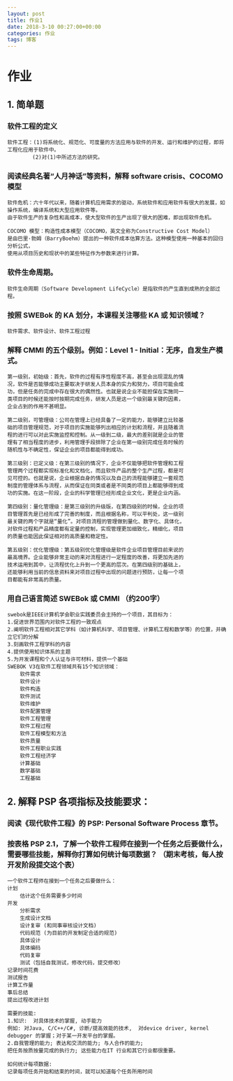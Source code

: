 ```yaml
---
layout: post
title: 作业1
date: 2018-3-10 00:27:00+00:00
categories: 作业
tags: 博客
---
```


# 作业
## 1. 简单题
### 软件工程的定义

    软件工程：(1)将系统化、规范化、可度量的方法应用与软件的开发、运行和维护的过程，即将工程化应用于软件中。
            (2)对(1)中所述方法的研究。

### 阅读经典名著“人月神话”等资料，解释 software crisis、COCOMO 模型

    软件危机：六十年代以来，随着计算机应用需求的驱动，系统软件和应用软件有很大的发展，如操作系统，编译系统和大型应用软件等。
    由于软件生产的复杂性和高成本，使大型软件的生产出现了很大的困难，即出现软件危机。
    
    COCOMO 模型：构造性成本模型（COCOMO，英文全称为Constructive Cost Model）  
    是由巴里·勃姆（BarryBoehm）提出的一种软件成本估算方法。这种模型使用一种基本的回归分析公式，
    使用从项目历史和现状中的某些特征作为参数来进行计算。
    
### 软件生命周期。

    软件生命周期（Software Development LifeCycle）是指软件的产生直到成熟的全部过程。
    
### 按照 SWEBok 的 KA 划分，本课程关注哪些 KA 或 知识领域？

    软件需求、软件设计、软件工程过程
    
### 解释 CMMI 的五个级别。例如：Level 1 - Initial：无序，自发生产模式。

    第一级别，初始级：首先，软件的过程有序性程度不高，甚至会出现混乱的情
    况，软件是否能够成功主要取决于研发人员本身的实力和努力，项目可能会成
    功，但是任务的完成中存在很大的偶然性。也就是说企业不能担保在实施同一
    类项目的时候还能按时按期完成任务，研发人员是这一个级别最关键的因素，
    企业占到的作用不甚明显。
    
    第二级别，可管理级：公司在管理上已经具备了一定的能力，能够建立比较基
    础的项目管理规范，对于项目的实施能够列出相应的计划和流程，并且随着流
    程的进行可以对此实施监控和控制。从一级到二级，最大的差别就是企业的管
    理有了相当程度的进步，利用管理手段排除了企业在第一级别完成任务时候的
    随机性与不确定性，保证企业的项目都能得到成功。
    
    第三级别：已定义级：在第三级别的情况下，企业不仅能够把软件管理和工程
    管理两个过程都实现标准化和文档化，而且软件产品的整个生产过程，都是可
    见可控的。也就是说，企业根据自身的情况以及自己的流程能够建立一套规范
    制度的管理体系与流程，从而保证在同类或者是不同类的项目上都能够得到成
    功的实施。在这一阶段，企业的科学管理已经形成企业文化，更是企业内涵。
    
    第四级别：量化管理级：是第三级别的升级版，在第四级别的时候，企业的项
    目管理首先是已经形成了完善的制度，而且根据名称，可以平判处，这一级别
    最关键的两个字就是“量化”。对项目流程的管理做到量化、数字化、具体化，
    对软件过程和产品精度都有定量的控制，实现管理更加细致化，精细化，项目
    的质量也能因此保证相对的高质量和稳定性。
    
    第五级别：优化管理级：第五级别优化管理级是软件企业项目管理目前来说的
    最高境界。企业能够非常主动的来对流程进行一定程度的改善，将更加先进的
    技术运用到其中，让流程优化上升到一个更高的层次。在第四级别的基础上，
    还能够利用当前的信息资料来对项目过程中出现的问题进行预防，让每一个项
    目都能有非常高的质量。
    
### 用自己语言简述 SWEBok 或 CMMI （约200字）

    swebok是IEEE计算机学会职业实践委员会主持的一个项目，其目标为：
    1.促进世界范围内对软件工程的一致观点
    2.阐明软件工程相对其它学科（如计算机科学、项目管理、计算机工程和数学等）的位置，并确立它们的分解
    3.刻画软件工程学科的内容
    4.提供使用知识体系的主题
    5.为开发课程和个人认证与许可材料，提供一个基础
    SWEBOK V3在软件工程领域共有15个知识领域：
        软件需求
        软件设计
        软件构造
        软件测试
        软件维护
        软件配置管理
        软件工程管理
        软件工程过程
        软件工程模型和方法
        软件质量
        软件工程职业实践
        软件工程经济学
        计算基础
        数学基础
        工程基础
## 2. 解释 PSP 各项指标及技能要求：
### 阅读《现代软件工程》的 PSP: Personal Software Process 章节。 
### 按表格 PSP 2.1，了解一个软件工程师在接到一个任务之后要做什么，需要哪些技能，解释你打算如何统计每项数据？ （期末考核，每人按开发阶段提交这个表）

    一个软件工程师在接到一个任务之后要做什么：
    计划
        估计这个任务需要多少时间
    开发
        分析需求
        生成设计文档
        设计复审 (和同事审核设计文档)
        代码规范 (为目前的开发制定合适的规范)
        具体设计
        具体编码
        代码复审
        测试（包括自我测试，修改代码，提交修改）
    记录时间花费
    测试报告
    计算工作量
    事后总结
    提出过程改进计划
    
    需要的技能:
    1.知识:  对具体技术的掌握, 动手能力
    例如: 对Java, C/C++/C#, 诊断/提高效能的技术,  对device driver, kernel
    debugger 的掌握；对于某一开发平台的掌握。
    2.自我管理的能力; 表达和交流的能力; 与人合作的能力;
    把任务按质按量完成的执行力; 这些能力在IT 行业和其它行业都很重要。
    
    如何统计每项数据:
    记录每项任务开始和结束的时间，就可以知道每个任务所用时间
    



